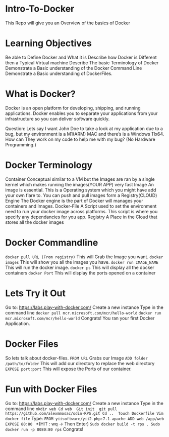 # Intro-To-Docker
This Repo will give you an Overview of the basics of Docker

# Learning Objectives
Be able to Define Docker and What it is
Describe how Docker is Different then a Typical Virtual machine
Describe The basic Terminology of Docker
Demonstrate a Basic understanding of the Docker Command Line
Demonstrate a Basic understanding of DockerFiles. 

# What is Docker? 
Docker is an open platform for developing, shipping, and running applications. 
Docker enables you to separate your applications from your infrastructure so you can deliver software quickly.

Question: 
Lets say I want John Doe to take a look at my application due to a bug, but my environment is a M1(ARM) MAC and there’s is a Windows 11x64. How can They work on my code to help me with my bug? (No Hardware Programming.) 


# Docker Terminology
Container
Conceptual similar to a VM but the Images are ran by a single kernel which makes running the images(YOUR APP) very fast
Image
An image is essential. This is a Operating system which you might have add your own flare to. You can push and pull images form a Registry(CLOUD) 
Engine 
The Docker engine is the part of Docker will manages your containers and Images.
Docker-File 
A Script used to set the environment need to run your docker image across platforms. This script is where you specify any dependancies for you app.
Registry
A Place in the Cloud that stores all the docker images

# Docker Commandline
`docker pull URL (From registry)`
	This will Grab the Image you want.
`docker images`
	This will show you all the images you have.
`docker run IMAGE_NAME` 
	This will run the docker image.
`docker ps` 
	This will display all the docker containers
`docker Port`
	This will display the ports opened on a container


# Lets Try it Out
Go to: https://labs.play-with-docker.com/
Create a new instance
Type in the command line 
	`docker pull mcr.microsoft.com/mcr/hello-world`
	`docker run mcr.microsoft.com/mcr/hello-world`
Congrats! You ran your first Docker Application.

# Docker Files
So lets talk about docker-files.
`FROM URL`
	Grabs our Image
`ADD folder /path/to/folder`
	This will add our directory to replace the web directory
`EXPOSE port:port`
	This will expose the Ports of our container.

# Fun with Docker Files
Go to: https://labs.play-with-docker.com/
Create a new instance
Type in the command line 
`
	mkdir web
	Cd web 
	Git init 
	git pull https://github.com/alexmmosac/odin-RPS.git
	Cd .. 
	Touch Dockerfile
	Vim docker file
`
Type:
`
	FROM yiisoftware/yii2-php:7.1-apache
	ADD web /app/web
	EXPOSE 80:80 
`
*(HIT : wq -> Then Enter)
`
	Sudo docker build -t rps .
	Sudo docker run -p 8080:80 rps
`
Congrats!   
